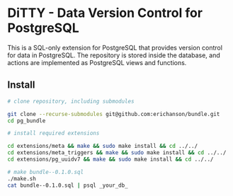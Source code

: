 DiTTY - Data Version Control for PostgreSQL
===========================================

This is a SQL-only extension for PostgreSQL that provides version control for data in
PostgreSQL.  The repository is stored inside the database, and actions are implemented as PostgreSQL
views and functions.

## Install

```sh
# clone repository, including submodules

git clone --recurse-submodules git@github.com:erichanson/bundle.git
cd pg_bundle

# install required extensions

cd extensions/meta && make && sudo make install && cd ../../
cd extensions/meta_triggers && make && sudo make install && cd ../../
cd extensions/pg_uuidv7 && make && sudo make install && cd ../../

# make bundle--0.1.0.sql
./make.sh
cat bundle--0.1.0.sql | psql _your_db_
```
